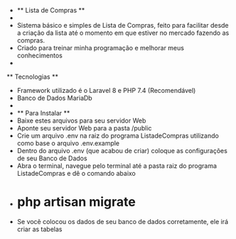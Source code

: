 - ** Lista de Compras **
-
-  Sistema básico e simples de Lista de Compras, feito para facilitar desde a criação da lista até o momento em que estiver no mercado fazendo as compras.
- Criado para treinar minha programação e melhorar meus conhecimentos
-
** Tecnologias **
- Framework utilizado é o Laravel 8 e PHP 7.4 (Recomendável) <br>
- Banco de Dados MariaDb <br>
-
- ** Para Instalar **
- Baixe estes arquivos para seu servidor Web
- Aponte seu servidor Web para a pasta /public
- Crie um arquivo .env na raiz do programa ListadeCompras utilizando como base o arquivo .env.example
- Dentro do arquivo .env (que acabou de criar) coloque as configurações de seu Banco de Dados
- Abra o terminal, navegue pelo terminal até a pasta raiz do programa ListadeCompras e dê o comando abaixo
- # php artisan migrate
- Se vocẽ colocou os dados de seu banco de dados corretamente, ele irá criar as tabelas
